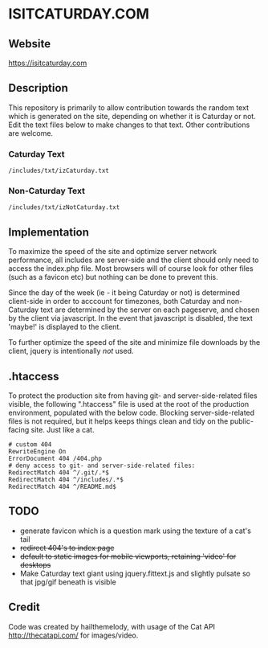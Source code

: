 # ISITCATURDAY.COM #

## Website ##

https://isitcaturday.com

## Description ##

This repository is primarily to allow contribution towards the random text which is generated on the site, depending on whether it is Caturday or not. Edit the text files below to make changes to that text. Other contributions are welcome.

### Caturday Text ###

```
/includes/txt/izCaturday.txt
```

### Non-Caturday Text ###

```
/includes/txt/izNotCaturday.txt
```

## Implementation ##

To maximize the speed of the site and optimize server network performance, all includes are server-side and the client should only need to access the index.php file. Most browsers will of course look for other files (such as a favicon etc) but nothing can be done to prevent this. 

Since the day of the week (ie - it being Caturday or not) is determined client-side in order to acccount for timezones, both Caturday and non-Caturday text are determined by the server on each pageserve, and chosen by the client via javascript. In the event that javascript is disabled, the text 'maybe!' is displayed to the client.

To further optimize the speed of the site and minimize file downloads by the client, jquery is intentionally *not* used.

## .htaccess ##

To protect the production site from having git- and server-side-related files visible, the following ".htaccess" file is used at the root of the production environment, populated with the below code. Blocking server-side-related files is not required, but it helps keeps things clean and tidy on the public-facing site. Just like a cat.

```apacheconf
# custom 404
RewriteEngine On
ErrorDocument 404 /404.php
# deny access to git- and server-side-related files:
RedirectMatch 404 ^/.git/.*$
RedirectMatch 404 ^/includes/.*$
RedirectMatch 404 ^/README.md$
```

## TODO ##

* generate favicon which is a question mark using the texture of a cat's tail
* ~~redirect 404's to index page~~
* ~~default to static images for mobile viewports, retaining 'video' for desktops~~
* Make Caturday text giant using jquery.fittext.js and slightly pulsate so that jpg/gif beneath is visible

## Credit ##

Code was created by hailthemelody, with usage of the Cat API http://thecatapi.com/ for images/video.
